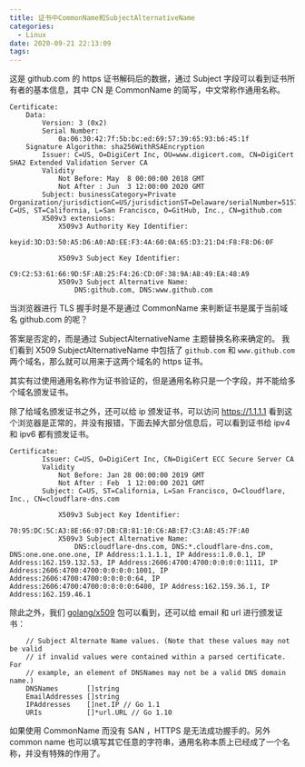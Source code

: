 ```yaml
---
title: 证书中CommonName和SubjectAlternativeName
categories:
  - Linux
date: 2020-09-21 22:13:09
tags:
---
```


这是 github.com 的 https 证书解码后的数据，通过 Subject 字段可以看到证书所有者的基本信息，其中 CN 是 CommonName 的简写，中文常称作通用名称。

```
Certificate:
    Data:
        Version: 3 (0x2)
        Serial Number:
            0a:06:30:42:7f:5b:bc:ed:69:57:39:65:93:b6:45:1f
    Signature Algorithm: sha256WithRSAEncryption
        Issuer: C=US, O=DigiCert Inc, OU=www.digicert.com, CN=DigiCert SHA2 Extended Validation Server CA
        Validity
            Not Before: May  8 00:00:00 2018 GMT
            Not After : Jun  3 12:00:00 2020 GMT
        Subject: businessCategory=Private Organization/jurisdictionC=US/jurisdictionST=Delaware/serialNumber=5157550, C=US, ST=California, L=San Francisco, O=GitHub, Inc., CN=github.com
        X509v3 extensions:
            X509v3 Authority Key Identifier:
                keyid:3D:D3:50:A5:D6:A0:AD:EE:F3:4A:60:0A:65:D3:21:D4:F8:F8:D6:0F

            X509v3 Subject Key Identifier:
                C9:C2:53:61:66:9D:5F:AB:25:F4:26:CD:0F:38:9A:A8:49:EA:48:A9
            X509v3 Subject Alternative Name:
                DNS:github.com, DNS:www.github.com
```

当浏览器进行 TLS 握手时是不是通过 CommonName 来判断证书是属于当前域名 github.com 的呢？

答案是否定的，而是通过 SubjectAlternativeName 主题替换名称来确定的。 我们看到 X509 SubjectAlternativeName 中包括了 `github.com` 和 `www.github.com` 两个域名，那么就可以用来于这两个域名的 https 证书。

其实有过使用通用名称作为证书验证的，但是通用名称只是一个字段，并不能给多个域名颁发证书。

除了给域名颁发证书之外，还可以给 ip 颁发证书，可以访问 https://1.1.1.1 看到这个浏览器是正常的，并没有报错，下面去掉大部分信息后，可以看到证书给 ipv4 和 ipv6 都有颁发证书。

```
Certificate:
        Issuer: C=US, O=DigiCert Inc, CN=DigiCert ECC Secure Server CA
        Validity
            Not Before: Jan 28 00:00:00 2019 GMT
            Not After : Feb  1 12:00:00 2021 GMT
        Subject: C=US, ST=California, L=San Francisco, O=Cloudflare, Inc., CN=cloudflare-dns.com

            X509v3 Subject Key Identifier:
                70:95:DC:5C:A3:8E:66:07:DB:CB:81:10:C6:AB:E7:C3:A8:45:7F:A0
            X509v3 Subject Alternative Name:
                DNS:cloudflare-dns.com, DNS:*.cloudflare-dns.com, DNS:one.one.one.one, IP Address:1.1.1.1, IP Address:1.0.0.1, IP Address:162.159.132.53, IP Address:2606:4700:4700:0:0:0:0:1111, IP Address:2606:4700:4700:0:0:0:0:1001, IP Address:2606:4700:4700:0:0:0:0:64, IP Address:2606:4700:4700:0:0:0:0:6400, IP Address:162.159.36.1, IP Address:162.159.46.1
```

除此之外，我们 [golang/x509](https://golang.org/pkg/crypto/x509/#Certificate) 包可以看到，还可以给 email 和 url 进行颁发证书：

```
    // Subject Alternate Name values. (Note that these values may not be valid
    // if invalid values were contained within a parsed certificate. For
    // example, an element of DNSNames may not be a valid DNS domain name.)
    DNSNames       []string
    EmailAddresses []string
    IPAddresses    []net.IP // Go 1.1
    URIs           []*url.URL // Go 1.10
```

如果使用 CommonName 而没有 SAN ，HTTPS 是无法成功握手的。另外 common name 也可以填写其它任意的字符串，通用名称本质上已经成了一个名称，并没有特殊的作用了。